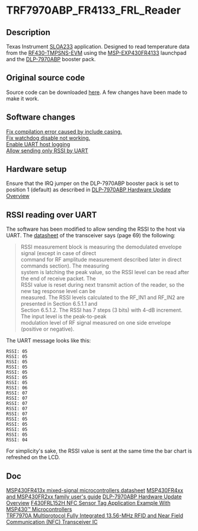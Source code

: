 

# TRF7970ABP_FR4133_FRL_Reader
## Description
Texas Instrument [SLOA233](http://www.ti.com/lit/an/sloa233/sloa233.pdf) application. Designed to read temperature data from the [RF430-TMPSNS-EVM](http://www.ti.com/tool/RF430-TMPSNS-EVM) using the [MSP-EXP430FR4133](http://www.ti.com/tool/MSP-EXP430FR4133) launchpad and the [DLP-7970ABP](http://www.ti.com/tool/DLP-7970ABP) booster pack.
## Original source code
Source code can be downloaded [here](http://www.ti.com/lit/an/sloa233/sloa233.zip). A few changes have been made to make it work.

## Software changes
[Fix compilation error caused by include casing.](https://github.com/Klagopsalmer/TRF7970ABP_FR4133_FRL_Reader/commit/b752b348c85d3f6210ea718dc047b29057960b5a)   
[Fix watchdog disable not working.](https://github.com/Klagopsalmer/TRF7970ABP_FR4133_FRL_Reader/commit/c6101a07b829fa8c737466e8e43a63f3e39bf3a0)   
[Enable UART host logging](https://github.com/Klagopsalmer/TRF7970ABP_FR4133_FRL_Reader/tree/ed62871c9fffa22a1655af4e9c1f3e885a53b0ff)  
[Allow sending only RSSI by UART](https://github.com/Klagopsalmer/TRF7970ABP_FR4133_FRL_Reader/tree/7b4f4850043c7cdd0ad0fc7577c4a263f5d3766c)
## Hardware setup
Ensure that the IRQ jumper on the DLP-7970ABP booster pack is set to position 1 (default) as described in [DLP-7970ABP Hardware Update Overview](https://github.com/Klagopsalmer/TRF7970ABP_FR4133_FRL_Reader/blob/master/doc/sloa226.pdf)

## RSSI reading over UART
The software has been modified to allow sending the RSSI to the host via UART. The [datasheet](https://github.com/Klagopsalmer/TRF7970ABP_FR4133_FRL_Reader/blob/master/doc/trf7970a.p) of the transceiver says (page 69) the following:

> RSSI measurement block is measuring the demodulated envelope signal (except in case of direct  
command for RF amplitude measurement described later in direct commands section). The measuring  
system is latching the peak value, so the RSSI level can be read after the end of receive packet. The  
RSSI value is reset during next transmit action of the reader, so the new tag response level can be  
measured. The RSSI levels calculated to the RF_IN1 and RF_IN2 are presented in Section 6.5.1.1 and  
Section 6.5.1.2. The RSSI has 7 steps (3 bits) with 4-dB increment. The input level is the peak-to-peak  
modulation level of RF signal measured on one side envelope (positive or negative).

The UART message looks like this:

    RSSI: 05
    RSSI: 05
    RSSI: 05
    RSSI: 05
    RSSI: 05
    RSSI: 05
    RSSI: 05
    RSSI: 06
    RSSI: 07
    RSSI: 07
    RSSI: 07
    RSSI: 07
    RSSI: 07
    RSSI: 05
    RSSI: 05
    RSSI: 05
    RSSI: 05
    RSSI: 04

For simplicity's sake, the RSSI value is sent at the same time the bar chart is refreshed on the LCD.

## Doc
[MSP430FR413x mixed-signal microcontrollers datasheet](https://github.com/Klagopsalmer/TRF7970ABP_FR4133_FRL_Reader/blob/master/doc/msp430fr4133.pdf)
[MSP430FR4xx and MSP430FR2xx family user's guide](https://github.com/Klagopsalmer/TRF7970ABP_FR4133_FRL_Reader/blob/master/doc/slau445i.pdf)
[DLP-7970ABP Hardware Update Overview](https://github.com/Klagopsalmer/TRF7970ABP_FR4133_FRL_Reader/blob/master/doc/sloa226.pdf)
[F430FRL152H NFC Sensor Tag Application Example With MSP430™ Microcontrollers](https://github.com/Klagopsalmer/TRF7970ABP_FR4133_FRL_Reader/blob/master/doc/sloa233.pdf)  
[TRF7970A Multiprotocol Fully Integrated 13.56-MHz RFID and Near Field Communication (NFC) Transceiver IC](https://github.com/Klagopsalmer/TRF7970ABP_FR4133_FRL_Reader/blob/master/doc/trf7970a.p)
